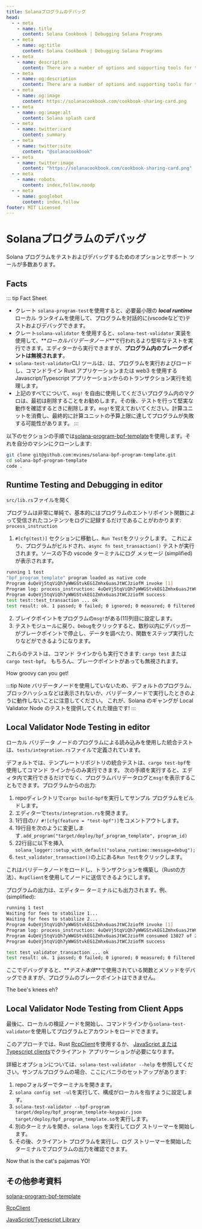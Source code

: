 ```yaml
---
title: Solanaプログラムのデバッグ
head:
  - - meta
    - name: title
      content: Solana Cookbook | Debugging Solana Programs
  - - meta
    - name: og:title
      content: Solana Cookbook | Debugging Solana Programs
  - - meta
    - name: description
      content: There are a number of options and supporting tools for testing and debugging a Solana BPF program.
  - - meta
    - name: og:description
      content: There are a number of options and supporting tools for testing and debugging a Solana BPF program.
  - - meta
    - name: og:image
      content: https://solanacookbook.com/cookbook-sharing-card.png
  - - meta
    - name: og:image:alt
      content: Solana splash card
  - - meta
    - name: twitter:card
      content: summary
  - - meta
    - name: twitter:site
      content: "@solanacookbook"
  - - meta
    - name: twitter:image
      content: "https://solanacookbook.com/cookbook-sharing-card.png"
  - - meta
    - name: robots
      content: index,follow,noodp
  - - meta
    - name: googlebot
      content: index,follow
footer: MIT Licensed
---
```


# Solanaプログラムのデバッグ

Solana プログラムをテストおよびデバッグするためのオプションとサポート ツールが多数あります。

## Facts

::: tip Fact Sheet
- クレート `solana-program-test`を使用すると、必要最小限の **_local runtime_** ローカル ランタイムを使用して、プログラムを対話的に(vscodeなどで)テストおよびデバッグできます。
- クレート`solana-validator` を使用すると、`solana-test-validator` 実装を使用して、**_ローカルバリデータノード_**で行われるより堅牢なテストを実行できます。エディターから実行できますが、**プログラム内のブレークポイントは無視されます**。
- `solana-test-validator`CLI ツールは、は、プログラムを実行およびロードし、コマンドライン Rust アプリケーションまたは web3 を使用する Javascript/Typescript アプリケーションからのトランザクション実行を処理します。
- 上記のすべてについて、`msg!` を自由に使用してくださいプログラム内のマクロは、最初は削除することをお勧めします。その後、テストを行って堅実な動作を確認するときに削除します。`msg!`を覚えておいてください。計算ユニットを消費し、最終的に計算ユニットの予算上限に達してプログラムが失敗する可能性があります。
:::

以下のセクションの手順では[solana-program-bpf-template](#resources)を使用します。それを自分のマシンにクローンします:
```bash
git clone git@github.com:mvines/solana-bpf-program-template.git
cd solana-bpf-program-template
code .
```
## Runtime Testing and Debugging in editor

 `src/lib.rs`ファイルを開く

プログラムは非常に単純で、基本的にはプログラムのエントリポイント関数によって受信されたコンテンツをログに記録するだけであることがわかります: `process_instruction`

1. `#[cfg(test)]` セクションに移動し、`Run Test`をクリックします。 これにより、プログラムがビルドされ、`async fn test_transaction()` テストが実行されます。ソースの下の vscode ターミナルにログ メッセージ (simplified)が表示されます。
```bash
running 1 test
"bpf_program_template" program loaded as native code
Program 4uQeVj5tqViQh7yWWGStvkEG1Zmhx6uasJtWCJziofM invoke [1]
Program log: process_instruction: 4uQeVj5tqViQh7yWWGStvkEG1Zmhx6uasJtWCJziofM: 1 accounts, data=[1, 2, 3]
Program 4uQeVj5tqViQh7yWWGStvkEG1Zmhx6uasJtWCJziofM success
test test::test_transaction ... ok
test result: ok. 1 passed; 0 failed; 0 ignored; 0 measured; 0 filtered out; finished in 33.41s
```
2. ブレイクポイントをプログラムの`msg!`がある(11)列目に設定します。
3. テストモジュールに戻り、`Debug`をクリックすると、数秒以内にデバッガーがブレークポイントで停止し、データを調べたり、関数をステップ実行したりなどができるようになります。

これらのテストは、コマンド ラインからも実行できます:
`cargo test` または `cargo test-bpf`。 もちろん、ブレークポイントがあっても無視されます。

How groovy can you get!

:::tip Note
バリデータノードを使用していないため、デフォルトのプログラム、ブロックハッシュなどは表示されないか、バリデータノードで実行したときのように動作しないことに注意してください。  これが、Solana のギャングが Local Validator Node のテストを提供してくれた理由です!
:::


## Local Validator Node Testing in editor

ローカル バリデータ ノードのプログラムによる読み込みを使用した統合テストは、`tests/integration.rs`ファイルで定義されています。

デフォルトでは、テンプレートリポジトリの統合テストは、`cargo test-bpf`を使用してコマンド ラインからのみ実行できます。 次の手順を実行すると、エディタ内で実行できるだけでなく、プログラムバリデータログと`msg!`を表示することもできます。プログラムからの出力:

1. repoディレクトリで`cargo build-bpf`を実行してサンプル プログラムをビルドします。
2. エディターで`tests/integration.rs`を開きます。
3. 1行目の`// #![cfg(feature = "test-bpf")]`をコメントアウトします。
4. 19行目を次のように変更します`.add_program("target/deploy/bpf_program_template", program_id)`
5. 22行目に以下を挿入`solana_logger::setup_with_default("solana_runtime::message=debug");`
6. `test_validator_transaction()`の上にある`Run Test`をクリックします。

これはバリデータノードをロードし、トランザクションを構築し（Rustの方法）、`RcpClient`を使用してノードに送信できるようにします。

プログラムの出力は、エディター ターミナルにも出力されます。例、(simplified):
```bash
running 1 test
Waiting for fees to stabilize 1...
Waiting for fees to stabilize 2...
Program 4uQeVj5tqViQh7yWWGStvkEG1Zmhx6uasJtWCJziofM invoke [1]
Program log: process_instruction: 4uQeVj5tqViQh7yWWGStvkEG1Zmhx6uasJtWCJziofM: 1 accounts, data=[1, 2, 3]
Program 4uQeVj5tqViQh7yWWGStvkEG1Zmhx6uasJtWCJziofM consumed 13027 of 200000 compute units
Program 4uQeVj5tqViQh7yWWGStvkEG1Zmhx6uasJtWCJziofM success

test test_validator_transaction ... ok
test result: ok. 1 passed; 0 failed; 0 ignored; 0 measured; 0 filtered out; finished in 6.40s
```
ここでデバッグすると、**_テスト本体_**で使用されている関数とメソッドをデバッグできますが、プログラムのブレークポイントはできません。

The bee's knees eh?

## Local Validator Node Testing from Client Apps
最後に、ローカルの検証ノードを開始し、コマンドラインから`solana-test-validator`を使用してプログラムとアカウントをロードできます。

このアプローチでは、Rust [RcpClient](#resources)を使用するか、
[JavaScript または Typescript clients](#resources)でクライアント アプリケーションが必要になります。

詳細とオプションについては、`solana-test-validator --help` を参照してください。サンプルプログラムの場合、ここにバニラのセットアップがあります:
1. repoフォルダーでターミナルを開きます。
2. `solana config set -ul`を実行して、構成がローカルを指すように設定します。
3. `solana-test-validator --bpf-program target/deploy/bpf_program_template-keypair.json target/deploy/bpf_program_template.so`を実行します。
4. 別のターミナルを開き、`solana logs` を実行してログ ストリーマーを開始します。
5. その後、クライアント プログラムを実行し、ログ ストリーマーを開始したターミナルでプログラムの出力を確認できます。

Now that is the cat's pajamas YO!

## その他参考資料
[solana-program-bpf-template](https://github.com/mvines/solana-bpf-program-template)

[RcpClient](https://docs.rs/solana-client/latest/solana_client/rpc_client/struct.RpcClient.html)

[JavaScript/Typescript Library](https://solana-labs.github.io/solana-web3.js/)
